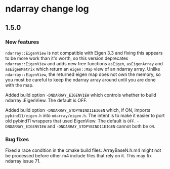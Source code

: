 # ndarray change log

## 1.5.0

### New features

`ndarray::EigenView` is not compatible with Eigen 3.3 and fixing this appears to be more work than it's worth,
so this version deprecates `ndarray::EigenView` and adds new free functions `asEigen`, `asEigenArray`
and `asEigenMatrix` which return an `eigen::Map` view of an ndarray array. Unlike `ndarray::EigenView`,
the returned eigen map does not own the memory, so you must be careful to keep the ndarray array around
until you are done with the map.

Added build option `-DNDARRAY_EIGENVIEW` which controls whether to build ndarray::EigenView. The default is OFF.

Added build option `-DNDARRAY_STDPYBIND11EIGEN` which, if ON, imports `pybind11/eigen.h` into `ndarray/eigen.h`.
The intent is to make it easier to port old pybind11 wrappers that used EigenView. The default is `OFF`.
`-DNDARRAY_EIGENVIEW` and `-DNDARRAY_STDPYBIND11EIGEN` cannot both be `ON`.

### Bug fixes

Fixed a race condition in the cmake build files: ArrayBaseN.h.m4 might not be processed before other
m4 include files that rely on it. This may fix ndarray issue 71.
